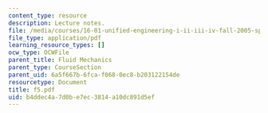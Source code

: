 ```yaml
---
content_type: resource
description: Lecture notes.
file: /media/courses/16-01-unified-engineering-i-ii-iii-iv-fall-2005-spring-2006/b4ddec4a7d0be7ec3814a10dc891d5ef_f5.pdf
file_type: application/pdf
learning_resource_types: []
ocw_type: OCWFile
parent_title: Fluid Mechanics
parent_type: CourseSection
parent_uid: 6a5f667b-6fca-f068-0ec8-b203122154de
resourcetype: Document
title: f5.pdf
uid: b4ddec4a-7d0b-e7ec-3814-a10dc891d5ef
---
```

